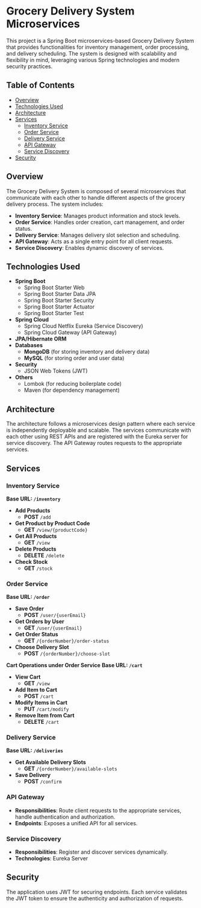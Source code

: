 # Grocery Delivery System Microservices

This project is a Spring Boot microservices-based Grocery Delivery System that provides functionalities for inventory management, order processing, and delivery scheduling. The system is designed with scalability and flexibility in mind, leveraging various Spring technologies and modern security practices.

## Table of Contents
- [Overview](#overview)
- [Technologies Used](#technologies-used)
- [Architecture](#architecture)
- [Services](#services)
  - [Inventory Service](#inventory-service)
  - [Order Service](#order-service)
  - [Delivery Service](#delivery-service)
  - [API Gateway](#api-gateway)
  - [Service Discovery](#service-discovery)
- [Security](#security)


## Overview
The Grocery Delivery System is composed of several microservices that communicate with each other to handle different aspects of the grocery delivery process. The system includes:

- **Inventory Service**: Manages product information and stock levels.
- **Order Service**: Handles order creation, cart management, and order status.
- **Delivery Service**: Manages delivery slot selection and scheduling.
- **API Gateway**: Acts as a single entry point for all client requests.
- **Service Discovery**: Enables dynamic discovery of services.

## Technologies Used
- **Spring Boot**
  - Spring Boot Starter Web
  - Spring Boot Starter Data JPA
  - Spring Boot Starter Security
  - Spring Boot Starter Actuator
  - Spring Boot Starter Test
- **Spring Cloud**
  - Spring Cloud Netflix Eureka (Service Discovery)
  - Spring Cloud Gateway (API Gateway)
- **JPA/Hibernate ORM**
- **Databases**
  - **MongoDB** (for storing inventory and delivery data)
  - **MySQL** (for storing order and user data)
- **Security**
  - JSON Web Tokens (JWT)
- **Others**
  - Lombok (for reducing boilerplate code)
  - Maven (for dependency management)

## Architecture
The architecture follows a microservices design pattern where each service is independently deployable and scalable. The services communicate with each other using REST APIs and are registered with the Eureka server for service discovery. The API Gateway routes requests to the appropriate services.

## Services

### Inventory Service
**Base URL: `/inventory`**
- **Add Products**
  - **POST** `/add`
- **Get Product by Product Code**
  - **GET** `/view/{productCode}`
- **Get All Products**
  - **GET** `/view`
- **Delete Products**
  - **DELETE** `/delete`
- **Check Stock**
  - **GET** `/stock`

### Order Service
**Base URL: `/order`**
- **Save Order**
  - **POST** `/user/{userEmail}`
- **Get Orders by User**
  - **GET** `/user/{userEmail}`
- **Get Order Status**
  - **GET** `/{orderNumber}/order-status`
- **Choose Delivery Slot**
  - **POST** `/{orderNumber}/choose-slot`

**Cart Operations under Order Service**
**Base URL: `/cart`**
- **View Cart**
  - **GET** `/view`
- **Add Item to Cart**
  - **POST** `/cart`
- **Modify Items in Cart**
  - **PUT** `/cart/modify`
- **Remove Item from Cart**
  - **DELETE** `/cart`

### Delivery Service
**Base URL: `/deliveries`**
- **Get Available Delivery Slots**
  - **GET** `/{orderNumber}/available-slots`
- **Save Delivery**
  - **POST** `/confirm`

### API Gateway
- **Responsibilities**: Route client requests to the appropriate services, handle authentication and authorization.
- **Endpoints**: Exposes a unified API for all services.

### Service Discovery
- **Responsibilities**: Register and discover services dynamically.
- **Technologies**: Eureka Server

## Security
The application uses JWT for securing endpoints. Each service validates the JWT token to ensure the authenticity and authorization of requests.

